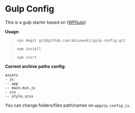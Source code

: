 # Gulp Config

This is a gulp starter based on ([WPGulp](https://github.com/ahmadawais/WPGulp))

**Usage:**

>`npx degit git@github.com:abisewski/gulp-config.git` 

>`npm install`

>`npm start`

**Current archive paths config:**

```
assets
- js
-- app
-- main.min.js
- css
-- style.scss
```

You can change folders/files path/names on `wpgulp.config.js`.

